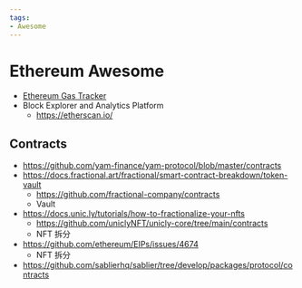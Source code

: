 ```yaml
---
tags:
- Awesome
---
```


# Ethereum Awesome

- [Ethereum Gas Tracker](https://etherscan.io/gastracker)
- Block Explorer and Analytics Platform
  - https://etherscan.io/

## Contracts

- https://github.com/yam-finance/yam-protocol/blob/master/contracts
- https://docs.fractional.art/fractional/smart-contract-breakdown/token-vault
  - https://github.com/fractional-company/contracts
  - Vault
- https://docs.unic.ly/tutorials/how-to-fractionalize-your-nfts
  - https://github.com/uniclyNFT/unicly-core/tree/main/contracts
  - NFT 拆分
- https://github.com/ethereum/EIPs/issues/4674
  - NFT 拆分
- https://github.com/sablierhq/sablier/tree/develop/packages/protocol/contracts
